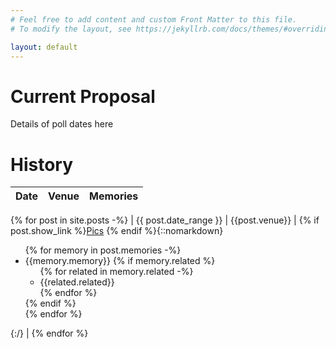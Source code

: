 ```yaml
---
# Feel free to add content and custom Front Matter to this file.
# To modify the layout, see https://jekyllrb.com/docs/themes/#overriding-theme-defaults

layout: default
---
```

# Current Proposal

Details of poll dates here

# History

<!--
  Creating markdown table inside Jekyll loop:
  https://stackoverflow.com/a/35643035/5329728

  Embedding list inside table:
  https://stackoverflow.com/a/57904161/5329728
-->

| Date | Venue | Memories |
|---|---|---|
{% for post in site.posts -%}
| {{ post.date_range }} | {{post.venue}} | {% if post.show_link %}[Pics]({{post.url}}) {% endif %}{::nomarkdown}<ul>{% for memory in post.memories -%} <li>{{memory.memory}} {% if memory.related %} <ul> {% for related in memory.related -%}<li>{{related.related}}</li>{% endfor %}</ul> {% endif %}</li> {% endfor %} </ul>{:/} |
{% endfor %}